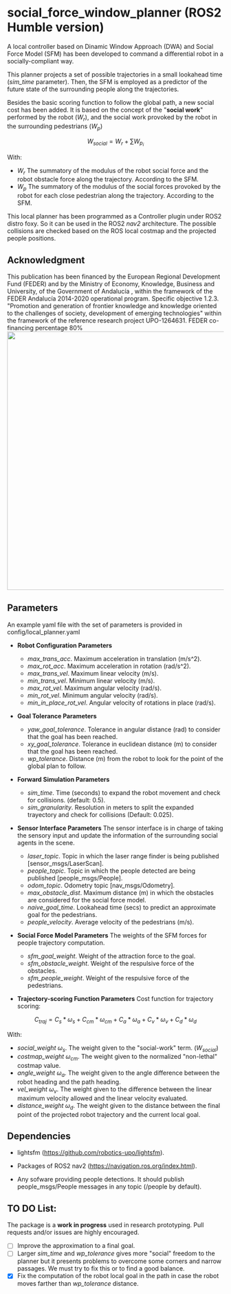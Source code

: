 # social_force_window_planner (**ROS2 Humble version**)
A local controller based on Dinamic Window Approach (DWA) and Social Force Model (SFM) has been developed to command a differential robot in a socially-compliant way.

This planner projects a set of possible trajectories in a small lookahead time (*sim_time* parameter). Then, the SFM is employed as a predictor of the future state of the surrounding people along the trajectories.

Besides the basic scoring function to follow the global path, a new social cost has been added. It is based on the concept of the "**social work**" performed by the robot ($W_{r}$), and the social work provoked by the robot in the surrounding pedestrians ($W_{p}$)

$$ W_{social} = W_{r} + \sum W_{p_{i}} $$

With:

- $W_{r}$  The summatory of the modulus of the robot social force and the robot obstacle force along the trajectory. According to the SFM.
- $W_{p}$  The summatory of the modulus of the social forces provoked by the robot for each close pedestrian along the trajectory. According to the SFM.

This local planner has been programmed as a Controller plugin under ROS2 distro foxy. So it can be used in the ROS2 *nav2* architecture. The possible collisions are checked based on the ROS local costmap and the projected people positions.

## Acknowledgment
This publication has been financed by the European Regional Development Fund (FEDER) and by the Ministry of Economy, Knowledge, Business and University, of the Government of Andalucía , within the framework of the FEDER Andalucía 2014-2020 operational program. Specific objective 1.2.3. "Promotion and generation of frontier knowledge and knowledge oriented to the challenges of society, development of emerging technologies" within the framework of the reference research project UPO-1264631.
FEDER co-financing percentage 80%
<img src="https://github.com/robotics-upo/social_force_window_planner/blob/ros2/media/logos_repo_github.jpg" width="600">

## Parameters

An example yaml file with the set of parameters is provided in config/local_planner.yaml

* **Robot Configuration Parameters**
	- *max_trans_acc*. Maximum acceleration in translation (m/s^2).
  	- *max_rot_acc*. Maximum acceleration in rotation (rad/s^2).
  	- *max_trans_vel*. Maximum linear velocity (m/s).
  	- *min_trans_vel*. Minimum linear velocity (m/s).
  	- *max_rot_vel*. Maximum angular velocity (rad/s).
  	- *min_rot_vel*. Minimum angular velocity (rad/s).
  	- *min_in_place_rot_vel*. Angular velocity of rotations in place (rad/s).

* **Goal Tolerance Parameters**
	- *yaw_goal_tolerance*. Tolerance in angular distance (rad) to consider that the goal has been reached.
	- *xy_goal_tolerance*. Tolerance in euclidean distance (m) to consider that the goal has been reached.
	- *wp_tolerance*. Distance (m) from the robot to look for the point of the global plan to follow.
  
* **Forward Simulation Parameters**
	- *sim_time*. Time (seconds) to expand the robot movement and check for collisions. (default: 0.5).
	- *sim_granularity*. Resolution in meters to split the expanded trayectory and check for collisions (Default: 0.025).

* **Sensor Interface Parameters**
  The sensor interface is in charge of taking the sensory input and update the information of the surrounding social agents in the scene. 

	- *laser_topic*. Topic in which the laser range finder is being published [sensor_msgs/LaserScan].
	- *people_topic*. Topic in which the people detected are being published [people_msgs/People].
	- *odom_topic*. Odometry topic [nav_msgs/Odometry].
	- *max_obstacle_dist*. Maximum distance (m) in which the obstacles are considered for the social force model.
	- *naive_goal_time*. Lookahead time (secs) to predict an approximate goal for the pedestrians.
	- *people_velocity*. Average velocity of the pedestrians (m/s). 

* **Social Force Model Parameters**
  The weights of the SFM forces for people trajectory computation.
	- *sfm_goal_weight*. Weight of the attraction force to the goal.
	- *sfm_obstacle_weight*. Weight of the respulsive force of the obstacles.
	- *sfm_people_weight*. Weight of the respulsive force of the pedestrians.

* **Trajectory-scoring Function Parameters** 
Cost function for trajectory scoring:

$$ C_{traj} = C_{s} * \omega_{s} + C_{cm} * \omega_{cm} + C_{a} * \omega_{a} + C_{v} * \omega_{v} + C_{d} * \omega_{d} $$


With:

  - *social_weight* $\omega_{s}$. The weight given to the "social-work" term. ($W_{social}$)
  - *costmap_weight* $\omega_{cm}$. The weight given to the normalized "non-lethal" costmap value.
  - *angle_weight* $\omega_{a}$. The weight given to the angle difference between the robot heading and the path heading.
  - *vel_weight* $\omega_{v}$. The weight given to the difference between the linear maximum velocity allowed and the linear velocity evaluated.
  - *distance_weight* $\omega_{d}$. The weight given to the distance between the final point of the projected robot trajectory and the current local goal.

## Dependencies

- lightsfm (https://github.com/robotics-upo/lightsfm).
  
- Packages of ROS2 nav2 (https://navigation.ros.org/index.html).

- Any sofware providing people detections. It should publish people_msgs/People messages in any topic (/people by default).


## TO DO List:

The package is a **work in progress** used in research prototyping. Pull requests and/or issues are highly encouraged.

- [ ] Improve the approximation to a final goal.
- [ ] Larger *sim_time* and *wp_tolerance* gives more "social" freedom to the planner but it presents problems to overcome some corners and narrow passages. We must try to fix this or to find a good balance. 
- [X] Fix the computation of the robot local goal in the path in case the robot moves farther than *wp_tolerance* distance.
